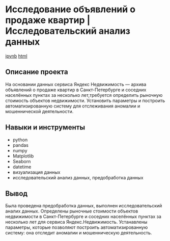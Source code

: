 # Исследование объявлений о продаже квартир | Исследовательский анализ данных  
[ipynb](https://github.com/moseevaevgeniya/-yandex_praktikum/blob/main/3.Исследовательский%20анализ%20данных/real_estate_project%20(1).ipynb) [html]()
## Описание проекта
 На основании данных сервиса Яндекс Недвижимость — архива объявлений о продаже квартир в Санкт-Петербурге и соседних населённых пунктах за несколько лет,требуется определить рыночную стоимость объектов недвижимости. Установить параметры и построить автоматизированную систему для отслеживания аномалии и мошеннической деятельности.  
##  Навыки и инструменты  
- python  
- pandas   
- numpy  
- Matplotlib  
- Seaborn  
- datetime
- визуализация данных  
- исследовательский анализ данных, предобработка данных  
## Вывод  
Была проведена предобработка данных, выполнен исследовательский аналих данных. Определены рыночные стоимости объектов недвижимости в Санкт-Петербурге и соседних населённых пунктах за несколько лет для сервиса Яндекс.Недвижимость. Устанавлены параметры, которые позволяют построить автоматизированную систему: она отследит аномалии и мошенническую деятельность.  
